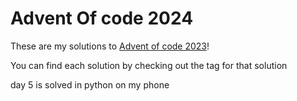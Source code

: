 # Advent Of code 2024
These are my solutions to [Advent of code 2023](https://adventofcode.com/2024)!

You can find each solution by checking out the tag for that solution

day 5 is solved in python on my phone 
